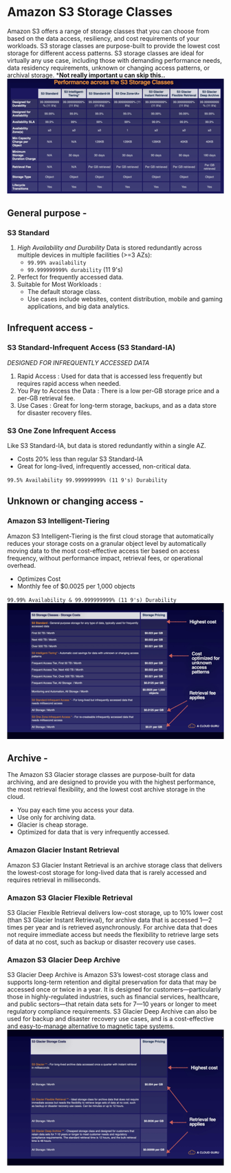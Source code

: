 # Amazon S3 Storage Classes
Amazon S3 offers a range of storage classes that you can choose from based on the data access, resiliency, and cost requirements of your workloads. S3 storage classes are purpose-built to provide the lowest cost storage for different access patterns. S3 storage classes are ideal for virtually any use case, including those with demanding performance needs, data residency requirements, unknown or changing access patterns, or archival storage. ***Not really important u can skip this..**
![Alt text](<Performance across the S3 Storage Classes.png>)
## General purpose - 
### S3 Standard
1. *High Availability and Durability*
    Data is stored redundantly across multiple devices in multiple facilities (>=3 AZs):
    - `99.99% availability`
    - `99.999999999% durability` (11 9's)
2. Perfect for frequently accessed data.
3. Suitable for Most Workloads : 
    - The default storage class.
    - Use cases include websites, content distribution, mobile and gaming applications, and big data analytics.
## Infrequent access - 
### S3 Standard-Infrequent Access (S3 Standard-IA)
*DESIGNED FOR INFREQUENTLY ACCESSED DATA*
1. Rapid Access : 
    Used for data that is accessed less frequently but requires rapid access when needed.
2. You Pay to Access the Data : 
    There is a low per-GB storage price and a per-GB retrieval fee.
3. Use Cases : 
    Great for long-term storage, backups, and as a data store for disaster recovery files.
### S3 One Zone Infrequent Access
Like S3 Standard-IA, but data is stored redundantly within a single AZ.
- Costs 20% less than regular S3 Standard-IA
- Great for long-lived, infrequently accessed, non-critical data.

`99.5% Availability
99.999999999% (11 9's) Durability`
## Unknown or changing access - 
### Amazon S3 Intelligent-Tiering
Amazon S3 Intelligent-Tiering is the first cloud storage that automatically reduces your storage costs on a granular object level by automatically moving data to the most cost-effective access tier based on access frequency, without performance impact, retrieval fees, or operational overhead.
- Optimizes Cost
- Monthly fee of $0.0025 per 1,000 objects

`99.99% Availability & 99.999999999% (11 9's) Durability`
![Alt text](<Highest cost.png>)
## Archive - 
The Amazon S3 Glacier storage classes are purpose-built for data archiving, and are designed to provide you with the highest performance, the most retrieval flexibility, and the lowest cost archive storage in the cloud.
- You pay each time you access your data.
- Use only for archiving data.
- Glacier is cheap storage.
- Optimized for data that is very infrequently accessed.
### Amazon Glacier Instant Retrieval
Amazon S3 Glacier Instant Retrieval is an archive storage class that delivers the lowest-cost storage for long-lived data that is rarely accessed and requires retrieval in milliseconds.
### Amazon S3 Glacier Flexible Retrieval
S3 Glacier Flexible Retrieval delivers low-cost storage, up to 10% lower cost (than S3 Glacier Instant Retrieval), for archive data that is accessed 1—2 times per year and is retrieved asynchronously. For archive data that does not require immediate access but needs the flexibility to retrieve large sets of data at no cost, such as backup or disaster recovery use cases.
### Amazon S3 Glacier Deep Archive
S3 Glacier Deep Archive is Amazon S3’s lowest-cost storage class and supports long-term retention and digital preservation for data that may be accessed once or twice in a year. It is designed for customers—particularly those in highly-regulated industries, such as financial services, healthcare, and public sectors—that retain data sets for 7—10 years or longer to meet regulatory compliance requirements. S3 Glacier Deep Archive can also be used for backup and disaster recovery use cases, and is a cost-effective and easy-to-manage alternative to magnetic tape systems.
![Alt text](<Highest cost-1.png>)